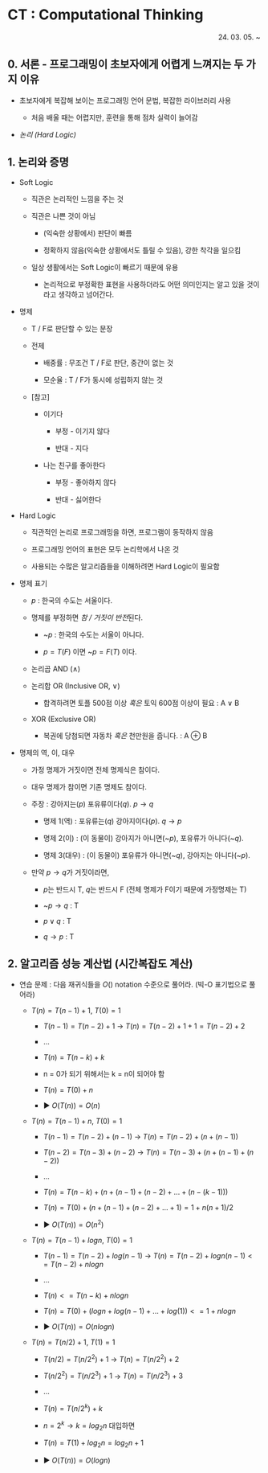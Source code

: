 # CT : Computational Thinking

<div style="text-align: right"> 24. 03. 05. ~ </div>

## 0. 서론 - 프로그래밍이 초보자에게 어렵게 느껴지는 두 가지 이유

* 초보자에게 복잡해 보이는 프로그래밍 언어 문법, 복잡한 라이브러리 사용

    * 처음 배울 때는 어렵지만, 훈련을 통해 점차 실력이 늘어감

* *논리 (Hard Logic)*

## 1. 논리와 증명

* Soft Logic

    * 직관은 논리적인 느낌을 주는 것

    * 직관은 나쁜 것이 아님

        * (익숙한 상황에서) 판단이 빠름

        * 정확하지 않음(익숙한 상황에서도 틀릴 수 있음), 강한 착각을 일으킴

    * 일상 생활에서는 Soft Logic이 빠르기 때문에 유용

        * 논리적으로 부정확한 표현을 사용하더라도 어떤 의미인지는 알고 있을 것이라고 생각하고 넘어간다.

* 명제

    * T / F로 판단할 수 있는 문장

    * 전제

        * 배중률 : 무조건 T / F로 판단, 중간이 없는 것
        
        * 모순율 : T / F가 동시에 성립하지 않는 것

    * [참고]

        * 이기다

            * 부정 - 이기지 않다

            * 반대 - 지다

        * 나는 친구를 좋아한다

            * 부정 - 좋아하지 않다

            * 반대 - 싫어한다

* Hard Logic

    * 직관적인 논리로 프로그래밍을 하면, 프로그램이 동작하지 않음

    * 프로그래밍 언어의 표현은 모두 논리학에서 나온 것

    * 사용되는 수많은 알고리즘들을 이해하려면 Hard Logic이 필요함

* 명제 표기

    * $p$ : 한국의 수도는 서울이다.

    * 명제를 부정하면 *참 / 거짓이 반전*된다.

        * ~$p$ : 한국의 수도는 서울이 아니다.

        * $p = T(F)$ 이면 ~$p = F(T)$ 이다.

    * 논리곱 AND (∧)
    
    * 논리합 OR (Inclusive OR, ∨)
    
        * 합격하려면 토플 500점 이상 *혹은* 토익 600점 이상이 필요 : A ∨ B

    * XOR (Exclusive OR)

        * 복권에 당첨되면 자동차 *혹은* 천만원을 줍니다. : A ⊕ B

* 명제의 역, 이, 대우

    * 가정 명제가 거짓이면 전체 명제식은 참이다.

    * 대우 명제가 참이면 기존 명제도 참이다.

    * 주장 : 강아지는($p$) 포유류이다($q$). $p→q$

        * 명제 1(역) : 포유류는($q$) 강아지이다($p$). $q→p$

        * 명제 2(이) : (이 동물이) 강아지가 아니면(~$p$), 포유류가 아니다(~$q$).

        * 명제 3(대우) : (이 동물이) 포유류가 아니면(~$q$), 강아지는 아니다(~$p$).

    * 만약 $p→q$가 거짓이라면,

        * $p$는 반드시 T, $q$는 반드시 F (전체 명제가 F이기 때문에 가정명제는 T)

        * ~$p→q$ : T

        * $p∨q$ : T

        * $q→p$ : T


## 2. 알고리즘 성능 계산법 (시간복잡도 계산)

* 연습 문제 : 다음 재귀식들을 $O()$ notation 수준으로 풀어라. (빅-O 표기법으로 풀어라)

    * $T(n) = T(n - 1) + 1$, $T(0) = 1$

        * $T(n - 1) = T(n - 2) + 1$ → $T(n) = T(n - 2) + 1 + 1 = T(n - 2) + 2$

        * ...

        * $T(n) = T(n - k) + k$

        * n = 0가 되기 위해서는 k = n이 되어야 함

        * $T(n) = T(0) + n$

        * ▶ $O(T(n)) = O(n)$

    * $T(n) = T(n - 1) + n$, $T(0) = 1$

        * $T(n - 1) = T(n - 2) + (n - 1)$ → $T(n) = T(n - 2) + (n + (n - 1))$

        * $T(n - 2) = T(n - 3) + (n - 2)$ → $T(n) = T(n - 3) + (n + (n - 1) + (n - 2))$

        * ...

        * $T(n) = T(n - k) + (n + (n - 1) + (n - 2) + ... + (n - (k - 1)))$

        * $T(n) = T(0) + (n + (n - 1) + (n - 2) + ... + 1) = 1 + n(n + 1) / 2$

        * ▶ $O(T(n)) = O(n^2)$

    * $T(n) = T(n - 1) + log n$, $T(0) = 1$

        * $T(n - 1) = T(n - 2) + log(n - 1)$ → $T(n) = T(n - 2) + log n(n - 1) <= T(n - 2) + nlogn$

        * ...

        * $T(n) <= T(n - k) + nlogn$

        * $T(n) = T(0) + (log n + log(n - 1) + ... + log(1)) <= 1 + nlogn$

        * ▶ $O(T(n)) = O(nlogn)$

    * $T(n) = T(n / 2) + 1$, $T(1) = 1$

        * $T(n / 2) = T(n / 2^2) + 1$ → $T(n) = T(n / 2^2) + 2$

        * $T(n / 2^2) = T(n / 2^3) + 1$ → $T(n) = T(n / 2^3) + 3$

        * ...

        * $T(n) = T(n / 2^k) + k$

        * $n = 2^k → k = log_2 n$ 대입하면

        * $T(n) = T(1) + log_2 n = log_2 n + 1$

        * ▶ $O(T(n)) = O(log n)$




<script type="text/javascript" src="http://cdn.mathjax.org/mathjax/latest/MathJax.js?config=TeX-AMS-MML_HTMLorMML"></script>
<script type="text/x-mathjax-config">
  MathJax.Hub.Config({
    tex2jax: {inlineMath: [['$', '$']]},
    messageStyle: "none",
    "HTML-CSS": { availableFonts: "TeX", preferredFont: "TeX" },
  });
</script>